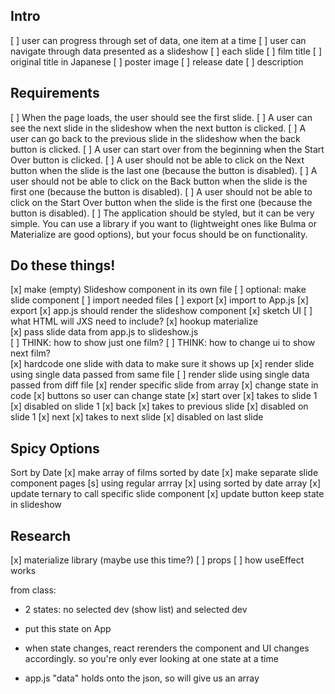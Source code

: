 ## Intro
[ ] user can progress through set of data, one item at a time 
[ ] user can navigate through data presented as a slideshow
[ ] each slide 
    [ ] film title 
    [ ] original title in Japanese
    [ ] poster image
    [ ] release date 
    [ ] description


## Requirements
[ ] When the page loads, the user should see the first slide.
[ ] A user can see the next slide in the slideshow when the next button is clicked.
[ ] A user can go back to the previous slide in the slideshow when the back button is clicked.
[ ] A user can start over from the beginning when the Start Over button is clicked.
[ ] A user should not be able to click on the Next button when the slide is the last one (because the button is disabled).
[ ] A user should not be able to click on the Back button when the slide is the first one (because the button is disabled).
[ ] A user should not be able to click on the Start Over button when the slide is the first one (because the button is disabled).
[ ] The application should be styled, but it can be very simple. You can use a library if you want to (lightweight ones like Bulma or Materialize are good options), but your focus should be on functionality. 


## Do these things! 
[x] make (empty) Slideshow component in its own file 
    [ ] optional: make slide component 
        [ ] import needed files
        [ ] export 
    [x] import to App.js
    [x] export 
[x] app.js should render the slideshow component 
[x] sketch UI
    [ ] what HTML will JXS need to include? 
[x] hookup materialize     
[x] pass slide data from app.js to slideshow.js     
[ ] THINK: how to show just one film?
[ ] THINK: how to change ui to show next film?    
[x] hardcode one slide with data to make sure it shows up 
[x] render slide using single data passed from same file
[ ] render slide using single data passed from diff file
[x] render specific slide from array 
[x] change state in code 
[x] buttons so user can change state
    [x] start over 
        [x] takes to slide 1 
        [x] disabled on slide 1
    [x] back 
        [x] takes to previous slide 
        [x] disabled on slide 1 
    [x] next 
        [x] takes to next slide 
        [x] disabled on last slide         


## Spicy Options 
Sort by Date 
[x] make array of films sorted by date
[x] make separate slide component pages 
    [s] using regular arrray 
    [x] using sorted by date array 
[x] update ternary to call specific slide component 
[x] update button 
keep state in slideshow     


## Research
[x] materialize library (maybe use this time?)
[ ] props 
[ ] how useEffect works 


from class:
- 2 states: no selected dev (show list) and selected dev 
- put this state on App 
- when state changes, react rerenders the component and UI changes accordingly. so you're only ever looking at one state at a time 

- app.js "data" holds onto the json, so will give us an array 